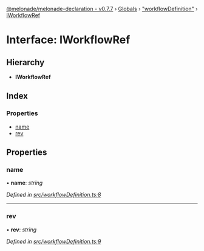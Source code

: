 [@melonade/melonade-declaration - v0.7.7](../README.md) › [Globals](../globals.md) › ["workflowDefinition"](../modules/_workflowdefinition_.md) › [IWorkflowRef](_workflowdefinition_.iworkflowref.md)

# Interface: IWorkflowRef

## Hierarchy

* **IWorkflowRef**

## Index

### Properties

* [name](_workflowdefinition_.iworkflowref.md#name)
* [rev](_workflowdefinition_.iworkflowref.md#rev)

## Properties

###  name

• **name**: *string*

*Defined in [src/workflowDefinition.ts:8](https://github.com/devit-tel/melonade-declaration/blob/e7e9481/src/workflowDefinition.ts#L8)*

___

###  rev

• **rev**: *string*

*Defined in [src/workflowDefinition.ts:9](https://github.com/devit-tel/melonade-declaration/blob/e7e9481/src/workflowDefinition.ts#L9)*
